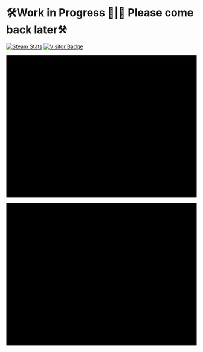 # 🛠️Work in Progress 🚧|🚧 Please come back later⚒️
[![Steam Stats](https://github.com/Nicconike/Steam-Stats/actions/workflows/steam-stats.yml/badge.svg)](https://github.com/Nicconike/Steam-Stats/actions/workflows/steam-stats.yml)
[![Visitor Badge](https://badges.pufler.dev/visits/nicconike/steam-stats)](https://badges.pufler.dev)

<!-- Steam-Stats start -->
<?xml version='1.0' encoding='utf-8'?>
<svg xmlns:xlink="http://www.w3.org/1999/xlink" xmlns="http://www.w3.org/2000/svg" id="chart-d65f08dc-d65c-4fce-bb70-f7cd706f377d" class="pygal-chart" viewBox="0 0 800 600" width="800" height="600"><!--Generated with pygal 3.0.4 (etree) ©Kozea 2012-2016 on 2024-04-26--><!--http://pygal.org--><!--http://github.com/Kozea/pygal--><defs><style type="text/css">#chart-d65f08dc-d65c-4fce-bb70-f7cd706f377d{-webkit-user-select:none;-webkit-font-smoothing:antialiased;font-family:Consolas,"Liberation Mono",Menlo,Courier,monospace}#chart-d65f08dc-d65c-4fce-bb70-f7cd706f377d .title{font-family:Consolas,"Liberation Mono",Menlo,Courier,monospace;font-size:16px}#chart-d65f08dc-d65c-4fce-bb70-f7cd706f377d .legends .legend text{font-family:Consolas,"Liberation Mono",Menlo,Courier,monospace;font-size:14px}#chart-d65f08dc-d65c-4fce-bb70-f7cd706f377d .axis text{font-family:Consolas,"Liberation Mono",Menlo,Courier,monospace;font-size:10px}#chart-d65f08dc-d65c-4fce-bb70-f7cd706f377d .axis text.major{font-family:Consolas,"Liberation Mono",Menlo,Courier,monospace;font-size:10px}#chart-d65f08dc-d65c-4fce-bb70-f7cd706f377d .text-overlay text.value{font-family:Consolas,"Liberation Mono",Menlo,Courier,monospace;font-size:16px}#chart-d65f08dc-d65c-4fce-bb70-f7cd706f377d .text-overlay text.label{font-family:Consolas,"Liberation Mono",Menlo,Courier,monospace;font-size:10px}#chart-d65f08dc-d65c-4fce-bb70-f7cd706f377d .tooltip{font-family:Consolas,"Liberation Mono",Menlo,Courier,monospace;font-size:14px}#chart-d65f08dc-d65c-4fce-bb70-f7cd706f377d text.no_data{font-family:Consolas,"Liberation Mono",Menlo,Courier,monospace;font-size:64px}
#chart-d65f08dc-d65c-4fce-bb70-f7cd706f377d{background-color:rgba(249,249,249,1)}#chart-d65f08dc-d65c-4fce-bb70-f7cd706f377d path,#chart-d65f08dc-d65c-4fce-bb70-f7cd706f377d line,#chart-d65f08dc-d65c-4fce-bb70-f7cd706f377d rect,#chart-d65f08dc-d65c-4fce-bb70-f7cd706f377d circle{-webkit-transition:150ms;-moz-transition:150ms;transition:150ms}#chart-d65f08dc-d65c-4fce-bb70-f7cd706f377d .graph &gt; .background{fill:rgba(249,249,249,1)}#chart-d65f08dc-d65c-4fce-bb70-f7cd706f377d .plot &gt; .background{fill:rgba(255,255,255,1)}#chart-d65f08dc-d65c-4fce-bb70-f7cd706f377d .graph{fill:rgba(0,0,0,.87)}#chart-d65f08dc-d65c-4fce-bb70-f7cd706f377d text.no_data{fill:rgba(0,0,0,1)}#chart-d65f08dc-d65c-4fce-bb70-f7cd706f377d .title{fill:rgba(0,0,0,1)}#chart-d65f08dc-d65c-4fce-bb70-f7cd706f377d .legends .legend text{fill:rgba(0,0,0,.87)}#chart-d65f08dc-d65c-4fce-bb70-f7cd706f377d .legends .legend:hover text{fill:rgba(0,0,0,1)}#chart-d65f08dc-d65c-4fce-bb70-f7cd706f377d .axis .line{stroke:rgba(0,0,0,1)}#chart-d65f08dc-d65c-4fce-bb70-f7cd706f377d .axis .guide.line{stroke:rgba(0,0,0,.54)}#chart-d65f08dc-d65c-4fce-bb70-f7cd706f377d .axis .major.line{stroke:rgba(0,0,0,.87)}#chart-d65f08dc-d65c-4fce-bb70-f7cd706f377d .axis text.major{fill:rgba(0,0,0,1)}#chart-d65f08dc-d65c-4fce-bb70-f7cd706f377d .axis.y .guides:hover .guide.line,#chart-d65f08dc-d65c-4fce-bb70-f7cd706f377d .line-graph .axis.x .guides:hover .guide.line,#chart-d65f08dc-d65c-4fce-bb70-f7cd706f377d .stackedline-graph .axis.x .guides:hover .guide.line,#chart-d65f08dc-d65c-4fce-bb70-f7cd706f377d .xy-graph .axis.x .guides:hover .guide.line{stroke:rgba(0,0,0,1)}#chart-d65f08dc-d65c-4fce-bb70-f7cd706f377d .axis .guides:hover text{fill:rgba(0,0,0,1)}#chart-d65f08dc-d65c-4fce-bb70-f7cd706f377d .reactive{fill-opacity:.7;stroke-opacity:.8;stroke-width:1}#chart-d65f08dc-d65c-4fce-bb70-f7cd706f377d .ci{stroke:rgba(0,0,0,.87)}#chart-d65f08dc-d65c-4fce-bb70-f7cd706f377d .reactive.active,#chart-d65f08dc-d65c-4fce-bb70-f7cd706f377d .active .reactive{fill-opacity:.8;stroke-opacity:.9;stroke-width:4}#chart-d65f08dc-d65c-4fce-bb70-f7cd706f377d .ci .reactive.active{stroke-width:1.5}#chart-d65f08dc-d65c-4fce-bb70-f7cd706f377d .series text{fill:rgba(0,0,0,1)}#chart-d65f08dc-d65c-4fce-bb70-f7cd706f377d .tooltip rect{fill:rgba(255,255,255,1);stroke:rgba(0,0,0,1);-webkit-transition:opacity 150ms;-moz-transition:opacity 150ms;transition:opacity 150ms}#chart-d65f08dc-d65c-4fce-bb70-f7cd706f377d .tooltip .label{fill:rgba(0,0,0,.87)}#chart-d65f08dc-d65c-4fce-bb70-f7cd706f377d .tooltip .label{fill:rgba(0,0,0,.87)}#chart-d65f08dc-d65c-4fce-bb70-f7cd706f377d .tooltip .legend{font-size:.8em;fill:rgba(0,0,0,.54)}#chart-d65f08dc-d65c-4fce-bb70-f7cd706f377d .tooltip .x_label{font-size:.6em;fill:rgba(0,0,0,1)}#chart-d65f08dc-d65c-4fce-bb70-f7cd706f377d .tooltip .xlink{font-size:.5em;text-decoration:underline}#chart-d65f08dc-d65c-4fce-bb70-f7cd706f377d .tooltip .value{font-size:1.5em}#chart-d65f08dc-d65c-4fce-bb70-f7cd706f377d .bound{font-size:.5em}#chart-d65f08dc-d65c-4fce-bb70-f7cd706f377d .max-value{font-size:.75em;fill:rgba(0,0,0,.54)}#chart-d65f08dc-d65c-4fce-bb70-f7cd706f377d .map-element{fill:rgba(255,255,255,1);stroke:rgba(0,0,0,.54) !important}#chart-d65f08dc-d65c-4fce-bb70-f7cd706f377d .map-element .reactive{fill-opacity:inherit;stroke-opacity:inherit}#chart-d65f08dc-d65c-4fce-bb70-f7cd706f377d .color-0,#chart-d65f08dc-d65c-4fce-bb70-f7cd706f377d .color-0 a:visited{stroke:#F44336;fill:#F44336}#chart-d65f08dc-d65c-4fce-bb70-f7cd706f377d .color-1,#chart-d65f08dc-d65c-4fce-bb70-f7cd706f377d .color-1 a:visited{stroke:#3F51B5;fill:#3F51B5}#chart-d65f08dc-d65c-4fce-bb70-f7cd706f377d .color-2,#chart-d65f08dc-d65c-4fce-bb70-f7cd706f377d .color-2 a:visited{stroke:#009688;fill:#009688}#chart-d65f08dc-d65c-4fce-bb70-f7cd706f377d .color-3,#chart-d65f08dc-d65c-4fce-bb70-f7cd706f377d .color-3 a:visited{stroke:#FFC107;fill:#FFC107}#chart-d65f08dc-d65c-4fce-bb70-f7cd706f377d .text-overlay .color-0 text{fill:black}#chart-d65f08dc-d65c-4fce-bb70-f7cd706f377d .text-overlay .color-1 text{fill:black}#chart-d65f08dc-d65c-4fce-bb70-f7cd706f377d .text-overlay .color-2 text{fill:black}#chart-d65f08dc-d65c-4fce-bb70-f7cd706f377d .text-overlay .color-3 text{fill:black}
#chart-d65f08dc-d65c-4fce-bb70-f7cd706f377d text.no_data{text-anchor:middle}#chart-d65f08dc-d65c-4fce-bb70-f7cd706f377d .guide.line{fill:none}#chart-d65f08dc-d65c-4fce-bb70-f7cd706f377d .centered{text-anchor:middle}#chart-d65f08dc-d65c-4fce-bb70-f7cd706f377d .title{text-anchor:middle}#chart-d65f08dc-d65c-4fce-bb70-f7cd706f377d .legends .legend text{fill-opacity:1}#chart-d65f08dc-d65c-4fce-bb70-f7cd706f377d .axis.x text{text-anchor:middle}#chart-d65f08dc-d65c-4fce-bb70-f7cd706f377d .axis.x:not(.web) text[transform]{text-anchor:start}#chart-d65f08dc-d65c-4fce-bb70-f7cd706f377d .axis.x:not(.web) text[transform].backwards{text-anchor:end}#chart-d65f08dc-d65c-4fce-bb70-f7cd706f377d .axis.y text{text-anchor:end}#chart-d65f08dc-d65c-4fce-bb70-f7cd706f377d .axis.y text[transform].backwards{text-anchor:start}#chart-d65f08dc-d65c-4fce-bb70-f7cd706f377d .axis.y2 text{text-anchor:start}#chart-d65f08dc-d65c-4fce-bb70-f7cd706f377d .axis.y2 text[transform].backwards{text-anchor:end}#chart-d65f08dc-d65c-4fce-bb70-f7cd706f377d .axis .guide.line{stroke-dasharray:4,4;stroke:black}#chart-d65f08dc-d65c-4fce-bb70-f7cd706f377d .axis .major.guide.line{stroke-dasharray:6,6;stroke:black}#chart-d65f08dc-d65c-4fce-bb70-f7cd706f377d .horizontal .axis.y .guide.line,#chart-d65f08dc-d65c-4fce-bb70-f7cd706f377d .horizontal .axis.y2 .guide.line,#chart-d65f08dc-d65c-4fce-bb70-f7cd706f377d .vertical .axis.x .guide.line{opacity:0}#chart-d65f08dc-d65c-4fce-bb70-f7cd706f377d .horizontal .axis.always_show .guide.line,#chart-d65f08dc-d65c-4fce-bb70-f7cd706f377d .vertical .axis.always_show .guide.line{opacity:1 !important}#chart-d65f08dc-d65c-4fce-bb70-f7cd706f377d .axis.y .guides:hover .guide.line,#chart-d65f08dc-d65c-4fce-bb70-f7cd706f377d .axis.y2 .guides:hover .guide.line,#chart-d65f08dc-d65c-4fce-bb70-f7cd706f377d .axis.x .guides:hover .guide.line{opacity:1}#chart-d65f08dc-d65c-4fce-bb70-f7cd706f377d .axis .guides:hover text{opacity:1}#chart-d65f08dc-d65c-4fce-bb70-f7cd706f377d .nofill{fill:none}#chart-d65f08dc-d65c-4fce-bb70-f7cd706f377d .subtle-fill{fill-opacity:.2}#chart-d65f08dc-d65c-4fce-bb70-f7cd706f377d .dot{stroke-width:1px;fill-opacity:1;stroke-opacity:1}#chart-d65f08dc-d65c-4fce-bb70-f7cd706f377d .dot.active{stroke-width:5px}#chart-d65f08dc-d65c-4fce-bb70-f7cd706f377d .dot.negative{fill:transparent}#chart-d65f08dc-d65c-4fce-bb70-f7cd706f377d text,#chart-d65f08dc-d65c-4fce-bb70-f7cd706f377d tspan{stroke:none !important}#chart-d65f08dc-d65c-4fce-bb70-f7cd706f377d .series text.active{opacity:1}#chart-d65f08dc-d65c-4fce-bb70-f7cd706f377d .tooltip rect{fill-opacity:.95;stroke-width:.5}#chart-d65f08dc-d65c-4fce-bb70-f7cd706f377d .tooltip text{fill-opacity:1}#chart-d65f08dc-d65c-4fce-bb70-f7cd706f377d .showable{visibility:hidden}#chart-d65f08dc-d65c-4fce-bb70-f7cd706f377d .showable.shown{visibility:visible}#chart-d65f08dc-d65c-4fce-bb70-f7cd706f377d .gauge-background{fill:rgba(229,229,229,1);stroke:none}#chart-d65f08dc-d65c-4fce-bb70-f7cd706f377d .bg-lines{stroke:rgba(249,249,249,1);stroke-width:2px}</style><script type="text/javascript">window.pygal = window.pygal || {};window.pygal.config = window.pygal.config || {};window.pygal.config['d65f08dc-d65c-4fce-bb70-f7cd706f377d'] = {"allow_interruptions": false, "box_mode": "extremes", "classes": ["pygal-chart"], "css": ["file://style.css", "file://graph.css"], "defs": [], "disable_xml_declaration": false, "dots_size": 2.5, "dynamic_print_values": false, "explicit_size": true, "fill": false, "force_uri_protocol": "https", "formatter": null, "half_pie": false, "height": 600, "include_x_axis": false, "inner_radius": 0, "interpolate": null, "interpolation_parameters": {}, "interpolation_precision": 250, "inverse_y_axis": false, "js": ["//kozea.github.io/pygal.js/2.0.x/pygal-tooltips.min.js"], "legend_at_bottom": true, "legend_at_bottom_columns": null, "legend_box_size": 12, "logarithmic": false, "margin": 20, "margin_bottom": null, "margin_left": null, "margin_right": null, "margin_top": null, "max_scale": 16, "min_scale": 4, "missing_value_fill_truncation": "x", "no_data_text": "No data", "no_prefix": false, "order_min": null, "pretty_print": false, "print_labels": false, "print_values": false, "print_values_position": "center", "print_zeroes": true, "range": null, "rounded_bars": 15, "secondary_range": null, "show_dots": true, "show_legend": true, "show_minor_x_labels": true, "show_minor_y_labels": true, "show_only_major_dots": false, "show_x_guides": true, "show_x_labels": true, "show_y_guides": false, "show_y_labels": true, "spacing": 10, "stack_from_top": false, "strict": false, "stroke": true, "stroke_style": null, "style": {"background": "rgba(249, 249, 249, 1)", "ci_colors": [], "colors": ["#F44336", "#3F51B5", "#009688", "#FFC107", "#FF5722", "#9C27B0", "#03A9F4", "#8BC34A", "#FF9800", "#E91E63", "#2196F3", "#4CAF50", "#FFEB3B", "#673AB7", "#00BCD4", "#CDDC39", "#9E9E9E", "#607D8B"], "dot_opacity": "1", "font_family": "Consolas, \"Liberation Mono\", Menlo, Courier, monospace", "foreground": "rgba(0, 0, 0, .87)", "foreground_strong": "rgba(0, 0, 0, 1)", "foreground_subtle": "rgba(0, 0, 0, .54)", "guide_stroke_color": "black", "guide_stroke_dasharray": "4,4", "label_font_family": "Consolas, \"Liberation Mono\", Menlo, Courier, monospace", "label_font_size": 10, "legend_font_family": "Consolas, \"Liberation Mono\", Menlo, Courier, monospace", "legend_font_size": 14, "major_guide_stroke_color": "black", "major_guide_stroke_dasharray": "6,6", "major_label_font_family": "Consolas, \"Liberation Mono\", Menlo, Courier, monospace", "major_label_font_size": 10, "no_data_font_family": "Consolas, \"Liberation Mono\", Menlo, Courier, monospace", "no_data_font_size": 64, "opacity": ".7", "opacity_hover": ".8", "plot_background": "rgba(255, 255, 255, 1)", "stroke_opacity": ".8", "stroke_opacity_hover": ".9", "stroke_width": "1", "stroke_width_hover": "4", "title_font_family": "Consolas, \"Liberation Mono\", Menlo, Courier, monospace", "title_font_size": 16, "tooltip_font_family": "Consolas, \"Liberation Mono\", Menlo, Courier, monospace", "tooltip_font_size": 14, "transition": "150ms", "value_background": "rgba(229, 229, 229, 1)", "value_colors": [], "value_font_family": "Consolas, \"Liberation Mono\", Menlo, Courier, monospace", "value_font_size": 16, "value_label_font_family": "Consolas, \"Liberation Mono\", Menlo, Courier, monospace", "value_label_font_size": 10}, "title": "Playtime in the Last Two Weeks (hours)", "tooltip_border_radius": 0, "tooltip_fancy_mode": true, "truncate_label": null, "truncate_legend": null, "width": 800, "x_label_rotation": 0, "x_labels": null, "x_labels_major": null, "x_labels_major_count": null, "x_labels_major_every": null, "x_title": null, "xrange": null, "y_label_rotation": 0, "y_labels": null, "y_labels_major": null, "y_labels_major_count": null, "y_labels_major_every": null, "y_title": null, "zero": 0, "legends": ["Counter-Strike 2 (2.65 hrs)", "Golf With Your Friends (1.37 hrs)", "Fallout 76 (8 mins)", "State of Decay 2 (5 mins)"]}</script><script type="text/javascript" xlink:href="https://kozea.github.io/pygal.js/2.0.x/pygal-tooltips.min.js" /></defs><title>Playtime in the Last Two Weeks (hours)</title><g class="graph horizontalbar-graph horizontal"><rect x="0" y="0" width="800" height="600" class="background" /><g transform="translate(20, 46)" class="plot"><rect x="0" y="0" width="760" height="469.0" class="background" /><g class="axis x always_show"><g class="guides"><path d="M14.615385 0.000000 v469.000000" class="axis major line" /><text x="14.615384615384617" y="484.0" class="major">0</text></g><g class="guides"><path d="M69.767779 0.000000 v469.000000" class="guide line" /><text x="69.76777939042091" y="484.0" class="">0.2</text></g><g class="guides"><path d="M124.920174 0.000000 v469.000000" class="guide line" /><text x="124.92017416545721" y="484.0" class="">0.4</text></g><g class="guides"><path d="M180.072569 0.000000 v469.000000" class="guide line" /><text x="180.07256894049348" y="484.0" class="">0.6</text></g><g class="guides"><path d="M235.224964 0.000000 v469.000000" class="guide line" /><text x="235.2249637155298" y="484.0" class="">0.8</text></g><g class="guides"><path d="M290.377358 0.000000 v469.000000" class="major guide line" /><text x="290.37735849056605" y="484.0" class="major">1</text></g><g class="guides"><path d="M345.529753 0.000000 v469.000000" class="guide line" /><text x="345.5297532656023" y="484.0" class="">1.2</text></g><g class="guides"><path d="M400.682148 0.000000 v469.000000" class="guide line" /><text x="400.68214804063865" y="484.0" class="">1.4</text></g><g class="guides"><path d="M455.834543 0.000000 v469.000000" class="guide line" /><text x="455.8345428156749" y="484.0" class="">1.6</text></g><g class="guides"><path d="M510.986938 0.000000 v469.000000" class="guide line" /><text x="510.9869375907112" y="484.0" class="">1.8</text></g><g class="guides"><path d="M566.139332 0.000000 v469.000000" class="major guide line" /><text x="566.1393323657475" y="484.0" class="major">2</text></g><g class="guides"><path d="M621.291727 0.000000 v469.000000" class="guide line" /><text x="621.2917271407839" y="484.0" class="">2.2</text></g><g class="guides"><path d="M676.444122 0.000000 v469.000000" class="guide line" /><text x="676.4441219158201" y="484.0" class="">2.4</text></g><g class="guides"><path d="M731.596517 0.000000 v469.000000" class="guide line" /><text x="731.5965166908563" y="484.0" class="">2.6</text></g></g><g class="series serie-3 color-3"><g class="bars"><g class="bar"><rect x="14.615384615384617" y="339.66423076923076" rx="15" ry="15" width="22.980164489598454" height="87.30615384615383" class="rect reactive tooltip-trigger" /><desc class="value">0.08333333333</desc><desc class="x centered">26.105466860183846</desc><desc class="y centered">383.3173076923077</desc></g></g></g><g class="series serie-2 color-2"><g class="bars"><g class="bar"><rect x="14.61538461538462" y="240.4526923076923" rx="15" ry="15" width="36.76826318335752" height="87.30615384615383" class="rect reactive tooltip-trigger" /><desc class="value">0.1333333333</desc><desc class="x centered">32.99951620706338</desc><desc class="y centered">284.1057692307692</desc></g></g></g><g class="series serie-1 color-1"><g class="bars"><g class="bar"><rect x="14.615384615384642" y="141.24115384615385" rx="15" ry="15" width="376.87469762941464" height="87.30615384615383" class="rect reactive tooltip-trigger" /><desc class="value">1.366666667</desc><desc class="x centered">203.05273343009196</desc><desc class="y centered">184.89423076923077</desc></g></g></g><g class="series serie-0 color-0"><g class="bars"><g class="bar"><rect x="14.615384615384642" y="42.02961538461541" rx="15" ry="15" width="730.7692307692307" height="87.30615384615383" class="rect reactive tooltip-trigger" /><desc class="value">2.65</desc><desc class="x centered">380.0</desc><desc class="y centered">85.68269230769232</desc></g></g></g></g><g class="titles"><text x="400.0" y="26" class="title plot_title">Playtime in the Last Two Weeks (hours)</text></g><g transform="translate(20, 46)" class="plot overlay"><g class="series serie-3 color-3" /><g class="series serie-2 color-2" /><g class="series serie-1 color-1" /><g class="series serie-0 color-0" /></g><g transform="translate(20, 46)" class="plot text-overlay"><g class="series serie-3 color-3" /><g class="series serie-2 color-2" /><g class="series serie-1 color-1" /><g class="series serie-0 color-0" /></g><g transform="translate(20, 46)" class="plot tooltip-overlay"><g transform="translate(0 0)" style="opacity: 0" class="tooltip"><rect rx="0" ry="0" width="0" height="0" class="tooltip-box" /><g class="text" /></g></g><g transform="translate(30, 545)" class="legends"><g id="activate-serie-0" class="legend reactive activate-serie"><rect x="0.0" y="1.0" width="12" height="12" class="color-0 reactive" /><text x="17.0" y="11.2">Counter-Strike 2 (2.65 hrs)</text></g><g id="activate-serie-1" class="legend reactive activate-serie"><rect x="380.0" y="1.0" width="12" height="12" class="color-1 reactive" /><text x="397.0" y="11.2">Golf With Your Friends (1.37 hrs)</text></g><g id="activate-serie-2" class="legend reactive activate-serie"><rect x="0.0" y="22.0" width="12" height="12" class="color-2 reactive" /><text x="17.0" y="32.2">Fallout 76 (8 mins)</text></g><g id="activate-serie-3" class="legend reactive activate-serie"><rect x="380.0" y="22.0" width="12" height="12" class="color-3 reactive" /><text x="397.0" y="32.2">State of Decay 2 (5 mins)</text></g></g></g></svg>
<!-- Steam-Stats end -->

<!-- Steam-Workshop start -->
<?xml version='1.0' encoding='utf-8'?>
<svg xmlns:xlink="http://www.w3.org/1999/xlink" xmlns="http://www.w3.org/2000/svg" id="chart-d4abe2f3-7fb7-4c98-a709-caecad4b6bc6" class="pygal-chart" viewBox="0 0 800 600" width="800" height="600"><!--Generated with pygal 3.0.4 (etree) ©Kozea 2012-2016 on 2024-04-26--><!--http://pygal.org--><!--http://github.com/Kozea/pygal--><defs><style type="text/css">#chart-d4abe2f3-7fb7-4c98-a709-caecad4b6bc6{-webkit-user-select:none;-webkit-font-smoothing:antialiased;font-family:Consolas,"Liberation Mono",Menlo,Courier,monospace}#chart-d4abe2f3-7fb7-4c98-a709-caecad4b6bc6 .title{font-family:Consolas,"Liberation Mono",Menlo,Courier,monospace;font-size:16px}#chart-d4abe2f3-7fb7-4c98-a709-caecad4b6bc6 .legends .legend text{font-family:Consolas,"Liberation Mono",Menlo,Courier,monospace;font-size:14px}#chart-d4abe2f3-7fb7-4c98-a709-caecad4b6bc6 .axis text{font-family:Consolas,"Liberation Mono",Menlo,Courier,monospace;font-size:10px}#chart-d4abe2f3-7fb7-4c98-a709-caecad4b6bc6 .axis text.major{font-family:Consolas,"Liberation Mono",Menlo,Courier,monospace;font-size:10px}#chart-d4abe2f3-7fb7-4c98-a709-caecad4b6bc6 .text-overlay text.value{font-family:Consolas,"Liberation Mono",Menlo,Courier,monospace;font-size:16px}#chart-d4abe2f3-7fb7-4c98-a709-caecad4b6bc6 .text-overlay text.label{font-family:Consolas,"Liberation Mono",Menlo,Courier,monospace;font-size:10px}#chart-d4abe2f3-7fb7-4c98-a709-caecad4b6bc6 .tooltip{font-family:Consolas,"Liberation Mono",Menlo,Courier,monospace;font-size:14px}#chart-d4abe2f3-7fb7-4c98-a709-caecad4b6bc6 text.no_data{font-family:Consolas,"Liberation Mono",Menlo,Courier,monospace;font-size:64px}
#chart-d4abe2f3-7fb7-4c98-a709-caecad4b6bc6{background-color:rgba(249,249,249,1)}#chart-d4abe2f3-7fb7-4c98-a709-caecad4b6bc6 path,#chart-d4abe2f3-7fb7-4c98-a709-caecad4b6bc6 line,#chart-d4abe2f3-7fb7-4c98-a709-caecad4b6bc6 rect,#chart-d4abe2f3-7fb7-4c98-a709-caecad4b6bc6 circle{-webkit-transition:150ms;-moz-transition:150ms;transition:150ms}#chart-d4abe2f3-7fb7-4c98-a709-caecad4b6bc6 .graph &gt; .background{fill:rgba(249,249,249,1)}#chart-d4abe2f3-7fb7-4c98-a709-caecad4b6bc6 .plot &gt; .background{fill:rgba(255,255,255,1)}#chart-d4abe2f3-7fb7-4c98-a709-caecad4b6bc6 .graph{fill:rgba(0,0,0,.87)}#chart-d4abe2f3-7fb7-4c98-a709-caecad4b6bc6 text.no_data{fill:rgba(0,0,0,1)}#chart-d4abe2f3-7fb7-4c98-a709-caecad4b6bc6 .title{fill:rgba(0,0,0,1)}#chart-d4abe2f3-7fb7-4c98-a709-caecad4b6bc6 .legends .legend text{fill:rgba(0,0,0,.87)}#chart-d4abe2f3-7fb7-4c98-a709-caecad4b6bc6 .legends .legend:hover text{fill:rgba(0,0,0,1)}#chart-d4abe2f3-7fb7-4c98-a709-caecad4b6bc6 .axis .line{stroke:rgba(0,0,0,1)}#chart-d4abe2f3-7fb7-4c98-a709-caecad4b6bc6 .axis .guide.line{stroke:rgba(0,0,0,.54)}#chart-d4abe2f3-7fb7-4c98-a709-caecad4b6bc6 .axis .major.line{stroke:rgba(0,0,0,.87)}#chart-d4abe2f3-7fb7-4c98-a709-caecad4b6bc6 .axis text.major{fill:rgba(0,0,0,1)}#chart-d4abe2f3-7fb7-4c98-a709-caecad4b6bc6 .axis.y .guides:hover .guide.line,#chart-d4abe2f3-7fb7-4c98-a709-caecad4b6bc6 .line-graph .axis.x .guides:hover .guide.line,#chart-d4abe2f3-7fb7-4c98-a709-caecad4b6bc6 .stackedline-graph .axis.x .guides:hover .guide.line,#chart-d4abe2f3-7fb7-4c98-a709-caecad4b6bc6 .xy-graph .axis.x .guides:hover .guide.line{stroke:rgba(0,0,0,1)}#chart-d4abe2f3-7fb7-4c98-a709-caecad4b6bc6 .axis .guides:hover text{fill:rgba(0,0,0,1)}#chart-d4abe2f3-7fb7-4c98-a709-caecad4b6bc6 .reactive{fill-opacity:.7;stroke-opacity:.8;stroke-width:1}#chart-d4abe2f3-7fb7-4c98-a709-caecad4b6bc6 .ci{stroke:rgba(0,0,0,.87)}#chart-d4abe2f3-7fb7-4c98-a709-caecad4b6bc6 .reactive.active,#chart-d4abe2f3-7fb7-4c98-a709-caecad4b6bc6 .active .reactive{fill-opacity:.8;stroke-opacity:.9;stroke-width:4}#chart-d4abe2f3-7fb7-4c98-a709-caecad4b6bc6 .ci .reactive.active{stroke-width:1.5}#chart-d4abe2f3-7fb7-4c98-a709-caecad4b6bc6 .series text{fill:rgba(0,0,0,1)}#chart-d4abe2f3-7fb7-4c98-a709-caecad4b6bc6 .tooltip rect{fill:rgba(255,255,255,1);stroke:rgba(0,0,0,1);-webkit-transition:opacity 150ms;-moz-transition:opacity 150ms;transition:opacity 150ms}#chart-d4abe2f3-7fb7-4c98-a709-caecad4b6bc6 .tooltip .label{fill:rgba(0,0,0,.87)}#chart-d4abe2f3-7fb7-4c98-a709-caecad4b6bc6 .tooltip .label{fill:rgba(0,0,0,.87)}#chart-d4abe2f3-7fb7-4c98-a709-caecad4b6bc6 .tooltip .legend{font-size:.8em;fill:rgba(0,0,0,.54)}#chart-d4abe2f3-7fb7-4c98-a709-caecad4b6bc6 .tooltip .x_label{font-size:.6em;fill:rgba(0,0,0,1)}#chart-d4abe2f3-7fb7-4c98-a709-caecad4b6bc6 .tooltip .xlink{font-size:.5em;text-decoration:underline}#chart-d4abe2f3-7fb7-4c98-a709-caecad4b6bc6 .tooltip .value{font-size:1.5em}#chart-d4abe2f3-7fb7-4c98-a709-caecad4b6bc6 .bound{font-size:.5em}#chart-d4abe2f3-7fb7-4c98-a709-caecad4b6bc6 .max-value{font-size:.75em;fill:rgba(0,0,0,.54)}#chart-d4abe2f3-7fb7-4c98-a709-caecad4b6bc6 .map-element{fill:rgba(255,255,255,1);stroke:rgba(0,0,0,.54) !important}#chart-d4abe2f3-7fb7-4c98-a709-caecad4b6bc6 .map-element .reactive{fill-opacity:inherit;stroke-opacity:inherit}#chart-d4abe2f3-7fb7-4c98-a709-caecad4b6bc6 .color-0,#chart-d4abe2f3-7fb7-4c98-a709-caecad4b6bc6 .color-0 a:visited{stroke:#F44336;fill:#F44336}#chart-d4abe2f3-7fb7-4c98-a709-caecad4b6bc6 .color-1,#chart-d4abe2f3-7fb7-4c98-a709-caecad4b6bc6 .color-1 a:visited{stroke:#3F51B5;fill:#3F51B5}#chart-d4abe2f3-7fb7-4c98-a709-caecad4b6bc6 .color-2,#chart-d4abe2f3-7fb7-4c98-a709-caecad4b6bc6 .color-2 a:visited{stroke:#009688;fill:#009688}#chart-d4abe2f3-7fb7-4c98-a709-caecad4b6bc6 .text-overlay .color-0 text{fill:black}#chart-d4abe2f3-7fb7-4c98-a709-caecad4b6bc6 .text-overlay .color-1 text{fill:black}#chart-d4abe2f3-7fb7-4c98-a709-caecad4b6bc6 .text-overlay .color-2 text{fill:black}
#chart-d4abe2f3-7fb7-4c98-a709-caecad4b6bc6 text.no_data{text-anchor:middle}#chart-d4abe2f3-7fb7-4c98-a709-caecad4b6bc6 .guide.line{fill:none}#chart-d4abe2f3-7fb7-4c98-a709-caecad4b6bc6 .centered{text-anchor:middle}#chart-d4abe2f3-7fb7-4c98-a709-caecad4b6bc6 .title{text-anchor:middle}#chart-d4abe2f3-7fb7-4c98-a709-caecad4b6bc6 .legends .legend text{fill-opacity:1}#chart-d4abe2f3-7fb7-4c98-a709-caecad4b6bc6 .axis.x text{text-anchor:middle}#chart-d4abe2f3-7fb7-4c98-a709-caecad4b6bc6 .axis.x:not(.web) text[transform]{text-anchor:start}#chart-d4abe2f3-7fb7-4c98-a709-caecad4b6bc6 .axis.x:not(.web) text[transform].backwards{text-anchor:end}#chart-d4abe2f3-7fb7-4c98-a709-caecad4b6bc6 .axis.y text{text-anchor:end}#chart-d4abe2f3-7fb7-4c98-a709-caecad4b6bc6 .axis.y text[transform].backwards{text-anchor:start}#chart-d4abe2f3-7fb7-4c98-a709-caecad4b6bc6 .axis.y2 text{text-anchor:start}#chart-d4abe2f3-7fb7-4c98-a709-caecad4b6bc6 .axis.y2 text[transform].backwards{text-anchor:end}#chart-d4abe2f3-7fb7-4c98-a709-caecad4b6bc6 .axis .guide.line{stroke-dasharray:4,4;stroke:black}#chart-d4abe2f3-7fb7-4c98-a709-caecad4b6bc6 .axis .major.guide.line{stroke-dasharray:6,6;stroke:black}#chart-d4abe2f3-7fb7-4c98-a709-caecad4b6bc6 .horizontal .axis.y .guide.line,#chart-d4abe2f3-7fb7-4c98-a709-caecad4b6bc6 .horizontal .axis.y2 .guide.line,#chart-d4abe2f3-7fb7-4c98-a709-caecad4b6bc6 .vertical .axis.x .guide.line{opacity:0}#chart-d4abe2f3-7fb7-4c98-a709-caecad4b6bc6 .horizontal .axis.always_show .guide.line,#chart-d4abe2f3-7fb7-4c98-a709-caecad4b6bc6 .vertical .axis.always_show .guide.line{opacity:1 !important}#chart-d4abe2f3-7fb7-4c98-a709-caecad4b6bc6 .axis.y .guides:hover .guide.line,#chart-d4abe2f3-7fb7-4c98-a709-caecad4b6bc6 .axis.y2 .guides:hover .guide.line,#chart-d4abe2f3-7fb7-4c98-a709-caecad4b6bc6 .axis.x .guides:hover .guide.line{opacity:1}#chart-d4abe2f3-7fb7-4c98-a709-caecad4b6bc6 .axis .guides:hover text{opacity:1}#chart-d4abe2f3-7fb7-4c98-a709-caecad4b6bc6 .nofill{fill:none}#chart-d4abe2f3-7fb7-4c98-a709-caecad4b6bc6 .subtle-fill{fill-opacity:.2}#chart-d4abe2f3-7fb7-4c98-a709-caecad4b6bc6 .dot{stroke-width:1px;fill-opacity:1;stroke-opacity:1}#chart-d4abe2f3-7fb7-4c98-a709-caecad4b6bc6 .dot.active{stroke-width:5px}#chart-d4abe2f3-7fb7-4c98-a709-caecad4b6bc6 .dot.negative{fill:transparent}#chart-d4abe2f3-7fb7-4c98-a709-caecad4b6bc6 text,#chart-d4abe2f3-7fb7-4c98-a709-caecad4b6bc6 tspan{stroke:none !important}#chart-d4abe2f3-7fb7-4c98-a709-caecad4b6bc6 .series text.active{opacity:1}#chart-d4abe2f3-7fb7-4c98-a709-caecad4b6bc6 .tooltip rect{fill-opacity:.95;stroke-width:.5}#chart-d4abe2f3-7fb7-4c98-a709-caecad4b6bc6 .tooltip text{fill-opacity:1}#chart-d4abe2f3-7fb7-4c98-a709-caecad4b6bc6 .showable{visibility:hidden}#chart-d4abe2f3-7fb7-4c98-a709-caecad4b6bc6 .showable.shown{visibility:visible}#chart-d4abe2f3-7fb7-4c98-a709-caecad4b6bc6 .gauge-background{fill:rgba(229,229,229,1);stroke:none}#chart-d4abe2f3-7fb7-4c98-a709-caecad4b6bc6 .bg-lines{stroke:rgba(249,249,249,1);stroke-width:2px}</style><script type="text/javascript">window.pygal = window.pygal || {};window.pygal.config = window.pygal.config || {};window.pygal.config['d4abe2f3-7fb7-4c98-a709-caecad4b6bc6'] = {"allow_interruptions": false, "box_mode": "extremes", "classes": ["pygal-chart"], "css": ["file://style.css", "file://graph.css"], "defs": [], "disable_xml_declaration": false, "dots_size": 2.5, "dynamic_print_values": false, "explicit_size": true, "fill": false, "force_uri_protocol": "https", "formatter": null, "half_pie": false, "height": 600, "include_x_axis": false, "inner_radius": 0, "interpolate": null, "interpolation_parameters": {}, "interpolation_precision": 250, "inverse_y_axis": false, "js": ["//kozea.github.io/pygal.js/2.0.x/pygal-tooltips.min.js"], "legend_at_bottom": true, "legend_at_bottom_columns": null, "legend_box_size": 12, "logarithmic": false, "margin": 20, "margin_bottom": null, "margin_left": null, "margin_right": null, "margin_top": null, "max_scale": 16, "min_scale": 4, "missing_value_fill_truncation": "x", "no_data_text": "No data", "no_prefix": false, "order_min": null, "pretty_print": false, "print_labels": false, "print_values": false, "print_values_position": "center", "print_zeroes": true, "range": null, "rounded_bars": null, "secondary_range": null, "show_dots": true, "show_legend": true, "show_minor_x_labels": true, "show_minor_y_labels": true, "show_only_major_dots": false, "show_x_guides": false, "show_x_labels": true, "show_y_guides": true, "show_y_labels": true, "spacing": 10, "stack_from_top": false, "strict": false, "stroke": true, "stroke_style": null, "style": {"background": "rgba(249, 249, 249, 1)", "ci_colors": [], "colors": ["#F44336", "#3F51B5", "#009688", "#FFC107", "#FF5722", "#9C27B0", "#03A9F4", "#8BC34A", "#FF9800", "#E91E63", "#2196F3", "#4CAF50", "#FFEB3B", "#673AB7", "#00BCD4", "#CDDC39", "#9E9E9E", "#607D8B"], "dot_opacity": "1", "font_family": "Consolas, \"Liberation Mono\", Menlo, Courier, monospace", "foreground": "rgba(0, 0, 0, .87)", "foreground_strong": "rgba(0, 0, 0, 1)", "foreground_subtle": "rgba(0, 0, 0, .54)", "guide_stroke_color": "black", "guide_stroke_dasharray": "4,4", "label_font_family": "Consolas, \"Liberation Mono\", Menlo, Courier, monospace", "label_font_size": 10, "legend_font_family": "Consolas, \"Liberation Mono\", Menlo, Courier, monospace", "legend_font_size": 14, "major_guide_stroke_color": "black", "major_guide_stroke_dasharray": "6,6", "major_label_font_family": "Consolas, \"Liberation Mono\", Menlo, Courier, monospace", "major_label_font_size": 10, "no_data_font_family": "Consolas, \"Liberation Mono\", Menlo, Courier, monospace", "no_data_font_size": 64, "opacity": ".7", "opacity_hover": ".8", "plot_background": "rgba(255, 255, 255, 1)", "stroke_opacity": ".8", "stroke_opacity_hover": ".9", "stroke_width": "1", "stroke_width_hover": "4", "title_font_family": "Consolas, \"Liberation Mono\", Menlo, Courier, monospace", "title_font_size": 16, "tooltip_font_family": "Consolas, \"Liberation Mono\", Menlo, Courier, monospace", "tooltip_font_size": 14, "transition": "150ms", "value_background": "rgba(229, 229, 229, 1)", "value_colors": [], "value_font_family": "Consolas, \"Liberation Mono\", Menlo, Courier, monospace", "value_font_size": 16, "value_label_font_family": "Consolas, \"Liberation Mono\", Menlo, Courier, monospace", "value_label_font_size": 10}, "title": "Steam Workshop Stats", "tooltip_border_radius": 0, "tooltip_fancy_mode": true, "truncate_label": null, "truncate_legend": null, "width": 800, "x_label_rotation": 0, "x_labels": null, "x_labels_major": null, "x_labels_major_count": null, "x_labels_major_every": null, "x_title": null, "xrange": null, "y_label_rotation": 0, "y_labels": null, "y_labels_major": null, "y_labels_major_count": null, "y_labels_major_every": null, "y_title": null, "zero": 0, "legends": ["Subscribers", "Unique Visitors", "Favorites"]}</script><script type="text/javascript" xlink:href="https://kozea.github.io/pygal.js/2.0.x/pygal-tooltips.min.js" /></defs><title>Steam Workshop Stats</title><g class="graph pie-graph vertical"><rect x="0" y="0" width="800" height="600" class="background" /><g transform="translate(20, 46)" class="plot"><rect x="0" y="0" width="760" height="489.0" class="background" /><g class="series serie-0 color-0"><g class="slices"><g class="slice"><path d="M380.000000 0.000000 A244.500000 244.500000 0 0 1 413.499518 2.305796 L410.149566 26.525217 A220.050000 220.050000 0 0 0 380.000000 24.450000 z" class="slice reactive tooltip-trigger" /><desc class="value">105</desc><desc class="x centered">395.9499198323679</desc><desc class="y centered">12.773273698649433</desc></g><g class="slice"><path d="M413.499518 2.305796 A244.500000 244.500000 0 0 1 436.143334 6.533246 L430.529000 30.329921 A220.050000 220.050000 0 0 0 410.149566 26.525217 z" class="slice reactive tooltip-trigger" /><desc class="value">72</desc><desc class="x centered">422.6276762981922</desc><desc class="y centered">16.17007020888275</desc></g><g class="slice"><path d="M436.143334 6.533246 A244.500000 244.500000 0 0 1 509.112589 36.870067 L496.201331 57.633060 A220.050000 220.050000 0 0 0 430.529000 30.329921 z" class="slice reactive tooltip-trigger" /><desc class="value">248</desc><desc class="x centered">469.16862106310555</desc><desc class="y centered">30.02241925388961</desc></g><g class="slice"><path d="M509.112589 36.870067 A244.500000 244.500000 0 0 1 537.324959 57.339354 L521.592463 76.055419 A220.050000 220.050000 0 0 0 496.201331 57.633060 z" class="slice reactive tooltip-trigger" /><desc class="value">109</desc><desc class="x centered">516.404800541088</desc><desc class="y centered">56.496260637332</desc></g><g class="slice"><path d="M537.324959 57.339354 A244.500000 244.500000 0 0 1 572.602930 93.886716 L553.342637 108.948044 A220.050000 220.050000 0 0 0 521.592463 76.055419 z" class="slice reactive tooltip-trigger" /><desc class="value">159</desc><desc class="x centered">547.1198496432204</desc><desc class="y centered">83.18468305759862</desc></g><g class="slice"><path d="M572.602930 93.886716 A244.500000 244.500000 0 0 1 595.023314 360.883952 L573.520983 349.245557 A220.050000 220.050000 0 0 0 553.342637 108.948044 z" class="slice reactive tooltip-trigger" /><desc class="value">886</desc><desc class="x centered">611.4603788821787</desc><desc class="y centered">225.06372893998642</desc></g><g class="slice"><path d="M595.023314 360.883952 A244.500000 244.500000 0 0 1 574.751565 392.324484 L555.276408 377.542035 A220.050000 220.050000 0 0 0 573.520983 349.245557 z" class="slice reactive tooltip-trigger" /><desc class="value">117</desc><desc class="x centered">575.2151523642106</desc><desc class="y centered">370.3678668780004</desc></g><g class="slice"><path d="M574.751565 392.324484 A244.500000 244.500000 0 0 1 573.779892 393.595954 L554.401902 378.686359 A220.050000 220.050000 0 0 0 555.276408 377.542035 z" class="slice reactive tooltip-trigger" /><desc class="value">5</desc><desc class="x centered">564.5534300870215</desc><desc class="y centered">385.53796321598963</desc></g><g class="slice"><path d="M573.779892 393.595954 A244.500000 244.500000 0 0 1 559.541854 410.466782 L541.587668 393.870104 A220.050000 220.050000 0 0 0 554.401902 378.686359 z" class="slice reactive tooltip-trigger" /><desc class="value">69</desc><desc class="x centered">557.508809367539</desc><desc class="y centered">394.3075372667166</desc></g><g class="big_slice"><path d="M380.000000 24.450000 A220.050000 220.050000 0 0 1 541.587668 393.870104 L380.000000 244.500000 A0.000000 0.000000 0 0 0 380.000000 244.500000 z" class="slice reactive tooltip-trigger" /><desc class="value">1770</desc><desc class="x centered">480.8035799818129</desc><desc class="y centered">200.4076096378269</desc></g></g></g><g class="series serie-1 color-1"><g class="slices"><g class="slice"><path d="M559.541854 410.466782 A244.500000 244.500000 0 0 1 539.276239 430.002911 L523.348615 411.452620 A220.050000 220.050000 0 0 0 541.587668 393.870104 z" class="slice reactive tooltip-trigger" /><desc class="value">88</desc><desc class="x centered">541.2059027132178</desc><desc class="y centered">411.7253944693107</desc></g><g class="slice"><path d="M539.276239 430.002911 A244.500000 244.500000 0 0 1 516.899502 447.080296 L503.209551 426.822267 A220.050000 220.050000 0 0 0 523.348615 411.452620 z" class="slice reactive tooltip-trigger" /><desc class="value">88</desc><desc class="x centered">520.9171430789895</desc><desc class="y centered">429.1456996830839</desc></g><g class="slice"><path d="M516.899502 447.080296 A244.500000 244.500000 0 0 1 433.023635 483.181261 L427.721271 459.313134 A220.050000 220.050000 0 0 0 503.209551 426.822267 z" class="slice reactive tooltip-trigger" /><desc class="value">287</desc><desc class="x centered">471.82878757014726</desc><desc class="y centered">457.85217223735214</desc></g><g class="slice"><path d="M433.023635 483.181261 A244.500000 244.500000 0 0 1 385.120422 488.946377 L384.608379 464.501739 A220.050000 220.050000 0 0 0 427.721271 459.313134 z" class="slice reactive tooltip-trigger" /><desc class="value">151</desc><desc class="x centered">407.7538556975138</desc><desc class="y centered">475.11092584463904</desc></g><g class="slice"><path d="M385.120422 488.946377 A244.500000 244.500000 0 0 1 331.672780 484.176302 L336.505502 460.208672 A220.050000 220.050000 0 0 0 384.608379 464.501739 z" class="slice reactive tooltip-trigger" /><desc class="value">168</desc><desc class="x centered">359.35207719534725</desc><desc class="y centered">475.8554384682865</desc></g><g class="slice"><path d="M331.672780 484.176302 A244.500000 244.500000 0 0 1 284.957478 19.228677 L294.461730 41.755809 A220.050000 220.050000 0 0 0 336.505502 460.208672 z" class="slice reactive tooltip-trigger" /><desc class="value">1943</desc><desc class="x centered">148.88861593889575</desc><desc class="y centered">267.72076188157433</desc></g><g class="slice"><path d="M284.957478 19.228677 A244.500000 244.500000 0 0 1 326.351681 5.958373 L331.716513 29.812536 A220.050000 220.050000 0 0 0 294.461730 41.755809 z" class="slice reactive tooltip-trigger" /><desc class="value">136</desc><desc class="x centered">309.09112724145746</desc><desc class="y centered">23.313184413914882</desc></g><g class="slice"><path d="M326.351681 5.958373 A244.500000 244.500000 0 0 1 329.478691 5.276574 L334.530822 29.198917 A220.050000 220.050000 0 0 0 331.716513 29.812536 z" class="slice reactive tooltip-trigger" /><desc class="value">10</desc><desc class="x centered">330.51836702797976</desc><desc class="y centered">17.556739198049144</desc></g><g class="slice"><path d="M329.478691 5.276574 A244.500000 244.500000 0 0 1 354.442791 1.339397 L356.998512 25.655457 A220.050000 220.050000 0 0 0 334.530822 29.198917 z" class="slice reactive tooltip-trigger" /><desc class="value">79</desc><desc class="x centered">343.8143443734386</desc><desc class="y centered">15.060958091531631</desc></g><g class="big_slice"><path d="M541.587668 393.870104 A220.050000 220.050000 0 1 1 356.998512 25.655457 L380.000000 244.500000 A0.000000 0.000000 0 1 0 380.000000 244.500000 z" class="slice reactive tooltip-trigger" /><desc class="value">2950</desc><desc class="x centered">281.6421852338082</desc><desc class="y centered">293.80761502465424</desc></g></g></g><g class="series serie-2 color-2"><g class="slices"><g class="slice"><path d="M354.442791 1.339397 A244.500000 244.500000 0 0 1 356.353338 1.146172 L358.718004 25.481555 A220.050000 220.050000 0 0 0 356.998512 25.655457 z" class="slice reactive tooltip-trigger" /><desc class="value">6</desc><desc class="x centered">356.62798105559165</desc><desc class="y centered">13.40386339131021</desc></g><g class="slice"><path d="M356.353338 1.146172 A244.500000 244.500000 0 0 1 357.309166 1.055189 L359.578250 25.399670 A220.050000 220.050000 0 0 0 358.718004 25.481555 z" class="slice reactive tooltip-trigger" /><desc class="value">3</desc><desc class="x centered">357.9896472708573</desc><desc class="y centered">13.270200887215395</desc></g><g class="slice"><path d="M357.309166 1.055189 A244.500000 244.500000 0 0 1 359.859712 0.830924 L361.873741 25.197831 A220.050000 220.050000 0 0 0 359.578250 25.399670 z" class="slice reactive tooltip-trigger" /><desc class="value">8</desc><desc class="x centered">359.6549383594629</desc><desc class="y centered">13.117731682302946</desc></g><g class="slice"><path d="M359.859712 0.830924 A244.500000 244.500000 0 0 1 362.093261 0.656610 L363.883935 25.040949 A220.050000 220.050000 0 0 0 361.873741 25.197831 z" class="slice reactive tooltip-trigger" /><desc class="value">7</desc><desc class="x centered">361.9274724261849</desc><desc class="y centered">12.929148267547077</desc></g><g class="slice"><path d="M362.093261 0.656610 A244.500000 244.500000 0 0 1 365.286606 0.443109 L366.757946 24.848798 A220.050000 220.050000 0 0 0 363.883935 25.040949 z" class="slice reactive tooltip-trigger" /><desc class="value">10</desc><desc class="x centered">364.50510498435887</desc><desc class="y centered">12.74240281394384</desc></g><g class="slice"><path d="M365.286606 0.443109 A244.500000 244.500000 0 0 1 375.839554 0.035400 L376.255599 24.481860 A220.050000 220.050000 0 0 0 366.757946 24.848798 z" class="slice reactive tooltip-trigger" /><desc class="value">33</desc><desc class="x centered">371.03283466416957</desc><desc class="y centered">12.39815689908906</desc></g><g class="slice"><path d="M375.839554 0.035400 A244.500000 244.500000 0 0 1 378.079721 0.007541 L378.271749 24.456787 A220.050000 220.050000 0 0 0 376.255599 24.481860 z" class="slice reactive tooltip-trigger" /><desc class="value">7</desc><desc class="x centered">377.1116254367849</desc><desc class="y centered">12.242959380382672</desc></g><g class="slice"><path d="M378.079721 0.007541 A244.500000 244.500000 0 0 1 378.399763 0.005237 L378.559786 24.454713 A220.050000 220.050000 0 0 0 378.271749 24.456787 z" class="slice reactive tooltip-trigger" /><desc class="value">1</desc><desc class="x centered">378.3277544941855</desc><desc class="y centered">12.231019677684287</desc></g><g class="slice"><path d="M378.399763 0.005237 A244.500000 244.500000 0 0 1 380.000000 0.000000 L380.000000 24.450000 A220.050000 220.050000 0 0 0 378.559786 24.454713 z" class="slice reactive tooltip-trigger" /><desc class="value">5</desc><desc class="x centered">379.23988319669655</desc><desc class="y centered">12.22624373932095</desc></g><g class="big_slice"><path d="M356.998512 25.655457 A220.050000 220.050000 0 0 1 380.000000 24.450000 L380.000000 244.500000 A0.000000 0.000000 0 0 0 380.000000 244.500000 z" class="slice reactive tooltip-trigger" /><desc class="value">80</desc><desc class="x centered">374.24173641437005</desc><desc class="y centered">134.62578543862801</desc></g></g></g></g><g class="titles"><text x="400.0" y="26" class="title plot_title">Steam Workshop Stats</text></g><g transform="translate(20, 46)" class="plot overlay"><g class="series serie-0 color-0" /><g class="series serie-1 color-1" /><g class="series serie-2 color-2" /></g><g transform="translate(20, 46)" class="plot text-overlay"><g class="series serie-0 color-0" /><g class="series serie-1 color-1" /><g class="series serie-2 color-2" /></g><g transform="translate(20, 46)" class="plot tooltip-overlay"><g transform="translate(0 0)" style="opacity: 0" class="tooltip"><rect rx="0" ry="0" width="0" height="0" class="tooltip-box" /><g class="text" /></g></g><g transform="translate(30, 545)" class="legends"><g id="activate-serie-0" class="legend reactive activate-serie"><rect x="0.0" y="1.0" width="12" height="12" class="color-0 reactive" /><text x="17.0" y="11.2">Subscribers</text></g><g id="activate-serie-1" class="legend reactive activate-serie"><rect x="380.0" y="1.0" width="12" height="12" class="color-1 reactive" /><text x="397.0" y="11.2">Unique Visitors</text></g><g id="activate-serie-2" class="legend reactive activate-serie"><rect x="0.0" y="22.0" width="12" height="12" class="color-2 reactive" /><text x="17.0" y="32.2">Favorites</text></g></g></g></svg>
<!-- Steam-Workshop end -->
